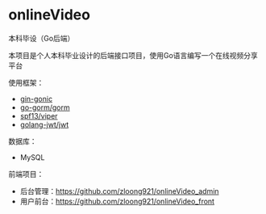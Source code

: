 # onlineVideo
本科毕设（Go后端）

本项目是个人本科毕业设计的后端接口项目，使用Go语言编写一个在线视频分享平台

使用框架：
- [gin-gonic](https://github.com/gin-gonic/gin)
- [go-gorm/gorm](https://github.com/go-gorm/gorm)
- [spf13/viper](https://github.com/spf13/viper)
- [golang-jwt/jwt](https://github.com/golang-jwt/jwt)

数据库：
- MySQL

前端项目：
- 后台管理：https://github.com/zloong921/onlineVideo_admin
- 用户前台：https://github.com/zloong921/onlineVideo_front
